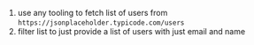 1. use any tooling to fetch list of users from `https://jsonplaceholder.typicode.com/users`
2. filter list to just provide a list of users with just email and name

